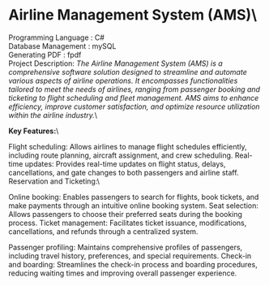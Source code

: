 # **Airline Management System (AMS)**\
Programming Language : C#\
Database Management : mySQL\
Generating PDF : fpdf\
Project Description: *The Airline Management System (AMS) is a comprehensive software solution designed to streamline and automate various aspects of airline operations. It encompasses functionalities tailored to meet the needs of airlines, ranging from passenger booking and ticketing to flight scheduling and fleet management. AMS aims to enhance efficiency, improve customer satisfaction, and optimize resource utilization within the airline industry.*\

**Key Features:**\

Flight scheduling: Allows airlines to manage flight schedules efficiently, including route planning, aircraft assignment, and crew scheduling.
Real-time updates: Provides real-time updates on flight status, delays, cancellations, and gate changes to both passengers and airline staff.
Reservation and Ticketing:\

Online booking: Enables passengers to search for flights, book tickets, and make payments through an intuitive online booking system.
Seat selection: Allows passengers to choose their preferred seats during the booking process.
Ticket management: Facilitates ticket issuance, modifications, cancellations, and refunds through a centralized system.

Passenger profiling: Maintains comprehensive profiles of passengers, including travel history, preferences, and special requirements.
Check-in and boarding: Streamlines the check-in process and boarding procedures, reducing waiting times and improving overall passenger experience.
